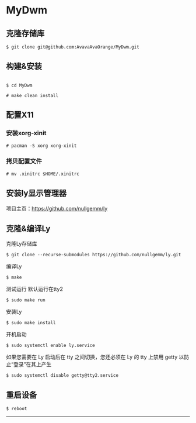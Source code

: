 # MyDwm
## 克隆存储库
```shell
$ git clone git@github.com:AvavaAvaOrange/MyDwm.git

```
## 构建&安装
```shell

$ cd MyDwm

# make clean install

```

## 配置X11
### 安装xorg-xinit
```shell 
# pacman -S xorg xorg-xinit
```

### 拷贝配置文件

```shell
# mv .xinitrc $HOME/.xinitrc

```
## 安装ly显示管理器

项目主页：https://github.com/nullgemm/ly

## 克隆&编译Ly
克隆Ly存储库
```
$ git clone --recurse-submodules https://github.com/nullgemm/ly.git
```

编译Ly
```
$ make
```

测试运行 默认运行在tty2
```
$ sudo make run
```

安装Ly
```
$ sudo make install
```

开机启动
```
$ sudo systemctl enable ly.service
```

如果您需要在 Ly 启动后在 tty 之间切换，您还必须在 Ly 的 tty 上禁用 getty 以防止“登录”在其上产生
```
$ sudo systemctl disable getty@tty2.service
```

## 重启设备

```shell
$ reboot
```

--------



